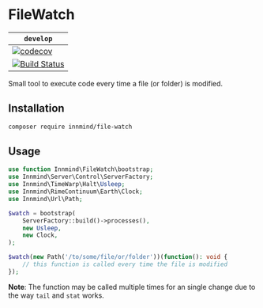 # FileWatch

| `develop` |
|-----------|
| [![codecov](https://codecov.io/gh/Innmind/FileWatch/branch/develop/graph/badge.svg)](https://codecov.io/gh/Innmind/FileWatch) |
| [![Build Status](https://github.com/Innmind/FileWatch/workflows/CI/badge.svg)](https://github.com/Innmind/FileWatch/actions?query=workflow%3ACI) |

Small tool to execute code every time a file (or folder) is modified.

## Installation

```sh
composer require innmind/file-watch
```

## Usage

```php
use function Innmind\FileWatch\bootstrap;
use Innmind\Server\Control\ServerFactory;
use Innmind\TimeWarp\Halt\Usleep;
use Innmind\RimeContinuum\Earth\Clock;
use Innmind\Url\Path;

$watch = bootstrap(
    ServerFactory::build()->processes(),
    new Usleep,
    new Clock,
);

$watch(new Path('/to/some/file/or/folder'))(function(): void {
    // this function is called every time the file is modified
});
```

**Note**: The function may be called multiple times for an single change due to the way `tail` and `stat` works.
